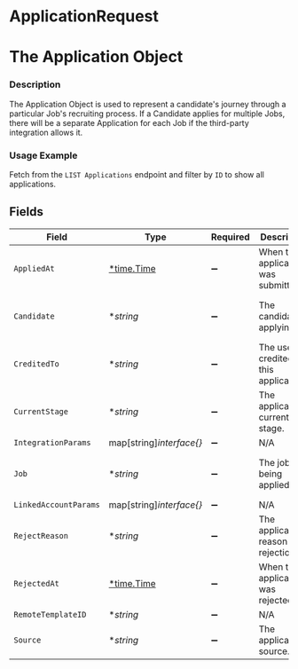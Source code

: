 # ApplicationRequest

# The Application Object
### Description
The Application Object is used to represent a candidate's journey through a particular Job's recruiting process. If a Candidate applies for multiple Jobs, there will be a separate Application for each Job if the third-party integration allows it.

### Usage Example
Fetch from the `LIST Applications` endpoint and filter by `ID` to show all applications.


## Fields

| Field                                      | Type                                       | Required                                   | Description                                | Example                                    |
| ------------------------------------------ | ------------------------------------------ | ------------------------------------------ | ------------------------------------------ | ------------------------------------------ |
| `AppliedAt`                                | [*time.Time](https://pkg.go.dev/time#Time) | :heavy_minus_sign:                         | When the application was submitted.        | 2021-10-15T00:00:00Z                       |
| `Candidate`                                | **string*                                  | :heavy_minus_sign:                         | The candidate applying.                    | 2872ba14-4084-492b-be96-e5eee6fc33ef       |
| `CreditedTo`                               | **string*                                  | :heavy_minus_sign:                         | The user credited for this application.    | 58166795-8d68-4b30-9bfb-bfd402479484       |
| `CurrentStage`                             | **string*                                  | :heavy_minus_sign:                         | The application's current stage.           | d578dfdc-7b0a-4ab6-a2b0-4b40f20eb9ea       |
| `IntegrationParams`                        | map[string]*interface{}*                   | :heavy_minus_sign:                         | N/A                                        |                                            |
| `Job`                                      | **string*                                  | :heavy_minus_sign:                         | The job being applied for.                 | 52bf9b5e-0beb-4f6f-8a72-cd4dca7ca633       |
| `LinkedAccountParams`                      | map[string]*interface{}*                   | :heavy_minus_sign:                         | N/A                                        |                                            |
| `RejectReason`                             | **string*                                  | :heavy_minus_sign:                         | The application's reason for rejection.    | 59b25f2b-da02-40f5-9656-9fa0db555784       |
| `RejectedAt`                               | [*time.Time](https://pkg.go.dev/time#Time) | :heavy_minus_sign:                         | When the application was rejected.         | 2021-11-15T00:00:00Z                       |
| `RemoteTemplateID`                         | **string*                                  | :heavy_minus_sign:                         | N/A                                        | 92830948203                                |
| `Source`                                   | **string*                                  | :heavy_minus_sign:                         | The application's source.                  | Campus recruiting event                    |